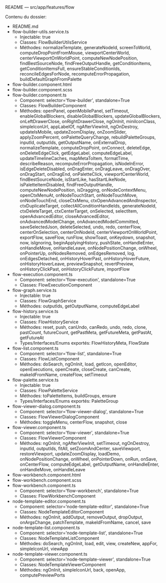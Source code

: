README — src/app/features/flow

Contenu du dossier:

- README.md
- flow-builder-utils.service.ts
  - Injectable: true
  - Classes: FlowBuilderUtilsService
  - Méthodes: normalizeTemplate, generateNodeId, screenToWorld, computeDropPointFromMouse, viewportCenterWorld, centerViewportOnWorldPoint, computeNewNodePosition, findBestSourceNode, findFreeOutputHandle, getConditionItems, getConditionItemsFull, ensureStableConditionIds, reconcileEdgesForNode, recomputeErrorPropagation, buildDefaultGraphFromPalette
- flow-builder.component.html
- flow-builder.component.scss
- flow-builder.component.ts
  - Component: selector='flow-builder', standalone=True
  - Classes: FlowBuilderComponent
  - Méthodes: openPanel, openMobilePanel, setTimeout, enableGlobalBlockers, disableGlobalBlockers, updateGlobalBlockers, onLeftDrawerClose, onRightDrawerClose, ngOnInit, miniIconClass, simpleIconUrl, appLabelOf, ngAfterViewInit, ngOnDestroy, updateIsMobile, updateZoomDisplay, onZoomSlider, applyZoomPercent, onPaletteQueryChange, rebuildPaletteGroups, inputId, outputIds, getOutputName, onExternalDrop, normalizeTemplate, computeDropPoint, onConnect, deleteEdge, onDeleteEdgeClick, getEdgeLabel, computeEdgeLabel, updateTimelineCaches, mapMetaToItem, formatTime, describeReason, recomputeErrorPropagation, isNodeInError, isEdgeDeleteDisabled, onDragEnter, onDragLeave, onDragOver, onDragStart, onDragEnd, onPaletteClick, viewportCenterWorld, findBestSourceNode, isStartLike, hasStartLikeNode, isPaletteItemDisabled, findFreeOutputHandle, computeNewNodePosition, isDragging, onNodeContextMenu, openCtxMenuAt, onNodeTouchStart, onNodeTouchMove, onNodeTouchEnd, closeCtxMenu, ctxOpenAdvancedAndInspector, ctxDuplicateTarget, collectAllConditionHandleIds, generateNodeId, ctxDeleteTarget, ctxCenterTarget, onSelected, selectItem, openAdvancedEditor, closeAdvancedEditor, onAdvancedModelChange, onAdvancedModelCommitted, saveSelectedJson, deleteSelected, undo, redo, centerFlow, centerOnSelection, centerOnNodeId, centerViewportOnWorldPoint, exportFlow, saveFlow, runFlow, showToast, onKeydown, snapshot, now, isIgnoring, beginApplyingHistory, pushState, onHandleEnter, onHandleMove, onHandleLeave, onNodePositionChange, onWheel, onPointerUp, onNodesRemoved, onEdgesRemoved, log, onEdgesDetached, onHistoryHoverPast, onHistoryHoverFuture, onHistoryHoverLeave, previewSnapshot, revertPreview, onHistoryClickPast, onHistoryClickFuture, importFlow
- flow-execution.component.ts
  - Component: selector='flow-execution', standalone=True
  - Classes: FlowExecutionComponent
- flow-graph.service.ts
  - Injectable: true
  - Classes: FlowGraphService
  - Méthodes: outputIds, getOutputName, computeEdgeLabel
- flow-history.service.ts
  - Injectable: true
  - Classes: FlowHistoryService
  - Méthodes: reset, push, canUndo, canRedo, undo, redo, clone, pastCount, futureCount, getPastMeta, getFutureMeta, getPastAt, getFutureAt
  - Types/Interfaces/Enums exportés: FlowHistoryMeta, FlowState
- flow-list.component.ts
  - Component: selector='flow-list', standalone=True
  - Classes: FlowListComponent
  - Méthodes: doSearch, ngOnInit, load, getIcon, openEditor, openExecutions, openCreate, closeCreate, canCreate, makeIdFromName, createFlow, setTimeout
- flow-palette.service.ts
  - Injectable: true
  - Classes: FlowPaletteService
  - Méthodes: toPaletteItems, buildGroups, ensure
  - Types/Interfaces/Enums exportés: PaletteGroup
- flow-viewer-dialog.component.ts
  - Component: selector='flow-viewer-dialog', standalone=True
  - Classes: FlowViewerDialogComponent
  - Méthodes: toggleMenu, centerFlow, snapshot, close
- flow-viewer.component.ts
  - Component: selector='flow-viewer', standalone=True
  - Classes: FlowViewerComponent
  - Méthodes: ngOnInit, ngAfterViewInit, setTimeout, ngOnDestroy, inputId, outputIds, fitAll, setZoomAndCenter, saveViewport, restoreViewport, updateZoomDisplay, loadDemo, onNodePositionChange, onWheel, onPointerDown, onRun, onSave, onCenterFlow, computeEdgeLabel, getOutputName, onHandleEnter, onHandleMove, onHandleLeave
- flow-workbench.component.html
- flow-workbench.component.scss
- flow-workbench.component.ts
  - Component: selector='flow-workbench', standalone=True
  - Classes: FlowWorkbenchComponent
- node-template-editor.component.ts
  - Component: selector='node-template-editor', standalone=True
  - Classes: NodeTemplateEditorComponent
  - Méthodes: ngOnInit, addOutput, removeOutput, dropOutput, onArgsChange, patchTemplate, makeIdFromName, cancel, save
- node-template-list.component.ts
  - Component: selector='node-template-list', standalone=True
  - Classes: NodeTemplateListComponent
  - Méthodes: doSearch, ngOnInit, load, edit, view, createNew, appFor, simpleIconUrl, viewApp
- node-template-viewer.component.ts
  - Component: selector='node-template-viewer', standalone=True
  - Classes: NodeTemplateViewerComponent
  - Méthodes: ngOnInit, simpleIconUrl, back, openApp, computePreviewPorts
